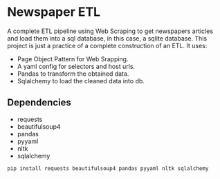 # Newspaper ETL

A complete ETL pipeline using Web Scraping to get newspapers articles and load them into a sql database, in this case, a sqlite database. This project is just a practice of a complete construction of an ETL. It uses:

- Page Object Pattern for Web Srapping.
- A yaml config for selectors and host urls.
- Pandas to transform the obtained data.
- Sqlalchemy to load the cleaned data into db.

## Dependencies

- requests
- beautifulsoup4
- pandas
- pyyaml
- nltk
- sqlalchemy

```
pip install requests beautifulsoup4 pandas pyyaml nltk sqlalchemy
```
